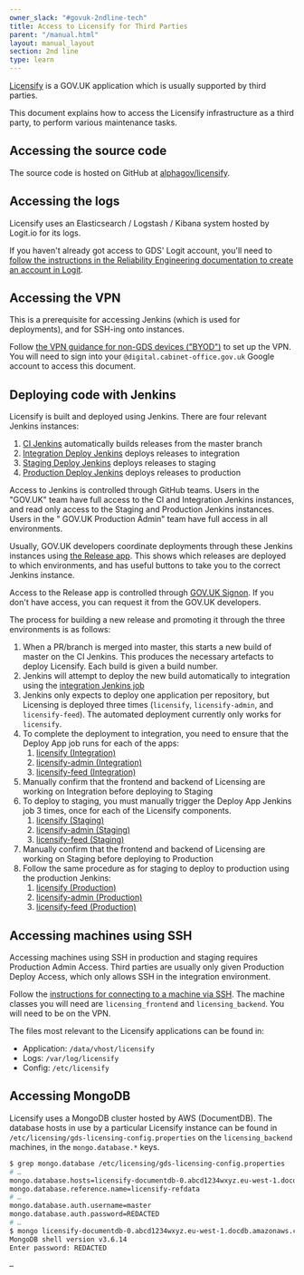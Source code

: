 ```yaml
---
owner_slack: "#govuk-2ndline-tech"
title: Access to Licensify for Third Parties
parent: "/manual.html"
layout: manual_layout
section: 2nd line
type: learn
---
```


[Licensify](/manual/licensing.html) is a GOV.UK application which is usually supported by third parties.

This document explains how to access the Licensify infrastructure as a third party, to perform various maintenance tasks.

## Accessing the source code

The source code is hosted on GitHub at [alphagov/licensify](https://github.com/alphagov/licensify).

## Accessing the logs

Licensify uses an Elasticsearch / Logstash / Kibana system hosted by Logit.io for its logs.

If you haven't already got access to GDS' Logit account, you'll need to [follow the instructions in the Reliability Engineering documentation to create an account in Logit](https://reliability-engineering.cloudapps.digital/logging.html#get-started-with-logit).

## Accessing the VPN

This is a prerequisite for accessing Jenkins (which is used for deployments), and for SSH-ing onto instances.

Follow [the VPN guidance for non-GDS devices ("BYOD")](https://docs.google.com/document/d/150JX1xiWdXY29ahcYUMb05Si-hEAZvtkGAKojT9Rjis/edit)
to set up the VPN. You will need to sign into your `@digital.cabinet-office.gov.uk` Google account to access this document.

## Deploying code with Jenkins

Licensify is built and deployed using Jenkins. There are four relevant Jenkins instances:

1. [CI Jenkins](https://ci.integration.publishing.service.gov.uk/job/licensify/) automatically builds releases from the master branch
2. [Integration Deploy Jenkins](https://deploy.integration.publishing.service.gov.uk/) deploys releases to integration
3. [Staging Deploy Jenkins](https://deploy.blue.staging.govuk.digital/) deploys releases to staging
4. [Production Deploy Jenkins](https://deploy.blue.production.govuk.digital/) deploys releases to production

Access to Jenkins is controlled through GitHub teams. Users in the "GOV.UK" team have full access to the CI and
Integration Jenkins instances, and read only access to the Staging and Production Jenkins instances. Users in the "
GOV.UK Production Admin" team have full access in all environments.

Usually, GOV.UK developers coordinate deployments through these Jenkins instances using
[the Release app](https://release.publishing.service.gov.uk/applications). This shows which releases are deployed to
which environments, and has useful buttons to take you to the correct Jenkins instance.

Access to the Release app is controlled through [GOV.UK Signon](https://github.com/alphagov/signon). If you don't have access, you can request it from the
GOV.UK developers.

The process for building a new release and promoting it through the three
environments is as follows:

1. When a PR/branch is merged into master, this starts a new build of master on the CI Jenkins. This produces the
   necessary artefacts to deploy Licensify. Each build is given a build number.
1. Jenkins will attempt to deploy the new build automatically to integration using
   the [integration Jenkins job](https://deploy.integration.publishing.service.gov.uk/job/Deploy_App/)
1. Jenkins only expects to deploy one application per repository, but Licensing is deployed three times (`licensify`,
   `licensify-admin`, and `licensify-feed`). The automated deployment currently only works for `licensify`.
1. To complete the deployment to integration, you need to ensure that the Deploy App job runs for each of the apps:
   1. [licensify (Integration)](https://deploy.integration.publishing.service.gov.uk/job/Deploy_App/parambuild?TARGET_APPLICATION=licensify)
   1. [licensify-admin (Integration)](https://deploy.integration.publishing.service.gov.uk/job/Deploy_App/parambuild?TARGET_APPLICATION=licensify-admin)
   1. [licensify-feed (Integration)](https://deploy.integration.publishing.service.gov.uk/job/Deploy_App/parambuild?TARGET_APPLICATION=licensify-feed)
1. Manually confirm that the frontend and backend of Licensing are working on Integration before deploying to Staging
1. To deploy to staging, you must manually trigger the Deploy App Jenkins job 3 times, once for each of the Licensify
   components.
   1. [licensify (Staging)](https://deploy.blue.staging.govuk.digital/job/Deploy_App/parambuild?TARGET_APPLICATION=licensify)
   1. [licensify-admin (Staging)](https://deploy.blue.staging.govuk.digital/job/Deploy_App/parambuild?TARGET_APPLICATION=licensify-admin)
   1. [licensify-feed (Staging)](https://deploy.blue.staging.govuk.digital/job/Deploy_App/parambuild?TARGET_APPLICATION=licensify-feed)
1. Manually confirm that the frontend and backend of Licensing are working on Staging before deploying to Production
1. Follow the same procedure as for staging to deploy to production using the production Jenkins:
   1. [licensify (Production)](https://deploy.blue.production.govuk.digital/job/Deploy_App/parambuild?TARGET_APPLICATION=licensify)
   1. [licensify-admin (Production)](https://deploy.blue.production.govuk.digital/job/Deploy_App/parambuild?TARGET_APPLICATION=licensify-admin)
   1. [licensify-feed (Production)](https://deploy.blue.production.govuk.digital/job/Deploy_App/parambuild?TARGET_APPLICATION=licensify-feed)

## Accessing machines using SSH

Accessing machines using SSH in production and staging requires Production Admin Access. Third parties are usually only given Production Deploy Access, which only allows SSH in the integration environment.

Follow the [instructions for connecting to a machine via SSH](/manual/howto-ssh-to-machines.html#connecting-with-plain-ssh). The machine classes you will need are `licensing_frontend` and `licensing_backend`. You will need to be on the VPN.

The files most relevant to the Licensify applications can be found in:

* Application: `/data/vhost/licensify`
* Logs: `/var/log/licensify`
* Config: `/etc/licensify`

## Accessing MongoDB

Licensify uses a MongoDB cluster hosted by AWS (DocumentDB). The database hosts in use by a particular Licensify instance can be found in `/etc/licensing/gds-licensing-config.properties` on the `licensing_backend` machines, in the `mongo.database.*` keys.

```sh
$ grep mongo.database /etc/licensing/gds-licensing-config.properties
# …
mongo.database.hosts=licensify-documentdb-0.abcd1234wxyz.eu-west-1.docdb.amazonaws.com,licensify-documentdb-1.abcd1234wxyz.eu-west-1.docdb.amazonaws.com,licensify-documentdb-2.abcd1234wxyz.eu-west-1.docdb.amazonaws.com
mongo.database.reference.name=licensify-refdata
# …
mongo.database.auth.username=master
mongo.database.auth.password=REDACTED
# …
$ mongo licensify-documentdb-0.abcd1234wxyz.eu-west-1.docdb.amazonaws.com/licensify-refdata -u master
MongoDB shell version v3.6.14
Enter password: REDACTED

…
```


